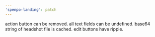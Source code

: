 ```yaml
---
'spenpo-landing': patch
---
```


action button can be removed. all text fields can be undefined. base64 string of headshot file is cached. edit buttons have ripple.
